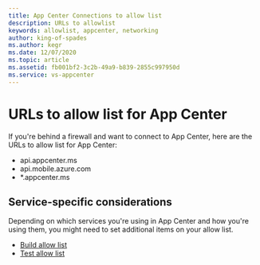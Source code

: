 ```yaml
---
title: App Center Connections to allow list
description: URLs to allowlist
keywords: allowlist, appcenter, networking
author: king-of-spades
ms.author: kegr
ms.date: 12/07/2020
ms.topic: article
ms.assetid: fb001bf2-3c2b-49a9-b839-2855c997950d
ms.service: vs-appcenter
---
```


# URLs to allow list for App Center
If you're behind a firewall and want to connect to App Center, here are the URLs to allow list for App Center:

- api.appcenter.ms
- api.mobile.azure.com
- *.appcenter.ms

## Service-specific considerations
Depending on which services you're using in App Center and how you're using them, you might need to set additional items on your allow list. 

- [Build allow list](~/build/connect.md#connecting-to-a-source-repository)
- [Test allow list](~/test-cloud/troubleshooting/server-connection.md)
